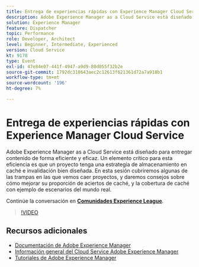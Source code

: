 ```yaml
---
title: Entrega de experiencias rápidas con Experience Manager Cloud Service
description: Adobe Experience Manager as a Cloud Service está diseñado para entregar contenido de forma eficiente y eficaz. Un elemento crítico para esta eficiencia es que un proyecto tenga una estrategia de almacenamiento en caché e invalidación bien diseñada. En esta sesión cubriremos algunas de las trampas en las que vemos caer proyectos, y daremos consejos sobre cómo mejorar su proporción de aciertos de caché, y la cobertura de caché con ejemplo de escenarios del mundo real.
solution: Experience Manager
feature: Dispatcher
topic: Performance
role: Developer, Architect
level: Beginner, Intermediate, Experienced
version: Cloud Service
kt: 9178
type: Event
exl-id: 47e84e07-441f-4947-a9d9-80d055f32b2e
source-git-commit: 1792dc318643aec2c12613f621361d72a7a918b1
workflow-type: tm+mt
source-wordcount: '196'
ht-degree: 7%

---
```


# Entrega de experiencias rápidas con Experience Manager Cloud Service

Adobe Experience Manager as a Cloud Service está diseñado para entregar contenido de forma eficiente y eficaz. Un elemento crítico para esta eficiencia es que un proyecto tenga una estrategia de almacenamiento en caché e invalidación bien diseñada. En esta sesión cubriremos algunas de las trampas en las que vemos caer proyectos, y daremos consejos sobre cómo mejorar su proporción de aciertos de caché, y la cobertura de caché con ejemplo de escenarios del mundo real.

Continúe la conversación en **[Comunidades Experience League](https://adobe.ly/3CUkzoB)**.

>[!VIDEO](https://video.tv.adobe.com/v/337846/?quality=12&learn=on&hidetitle=true)

## Recursos adicionales

- [Documentación de Adobe Experience Manager ](https://experienceleague.adobe.com/docs/experience-manager-cloud-service.html?lang=es)
- [Información general del Cloud Service Adobe Experience Manager](https://experienceleague.adobe.com/docs/experience-manager-cloud-service/overview/home.html)
- [Tutoriales de Adobe Experience Manager](https://experienceleague.adobe.com/docs/experience-manager-tutorials.html)
